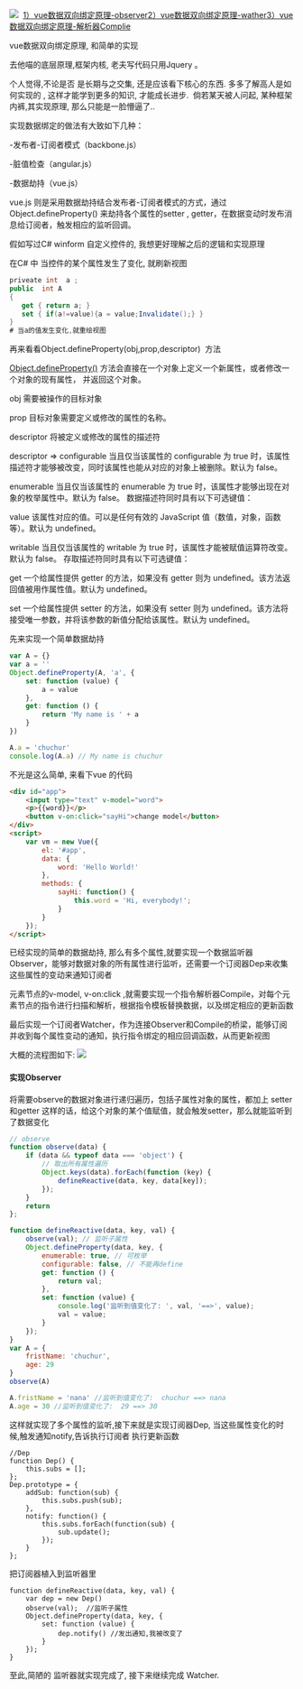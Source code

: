 ![](//chuchur.com/2017-9-3/1508320579801.jpg)
​​
[1）vue数据双向绑定原理-observer](//chuchur.com/article/vue-mvvm-observer)
[​2）vue数据双向绑定原理-wather​](//chuchur.com/article/vue-mvvm-watcher)
[3）vue数据双向绑定原理-解析器Complie](//chuchur.com/article/vue-mvvm-complie)

vue数据双向绑定原理, 和简单的实现


去他喵的底层原理,框架内核, 老夫写代码只用Jquery 。

个人觉得,不论是否 是长期与之交集, 还是应该看下核心的东西. 多多了解高人是如何实现的 , 这样才能学到更多的知识, 才能成长进步.  倘若某天被人问起, 某种框架 内裤,其实现原理, 那么只能是一脸懵逼了..



实现数据绑定的做法有大致如下几种：

-发布者-订阅者模式（backbone.js）

-脏值检查（angular.js） 

-数据劫持（vue.js）

vue.js 则是采用数据劫持结合发布者-订阅者模式的方式，通过Object.defineProperty() 来劫持各个属性的setter , getter，在数据变动时发布消息给订阅者，触发相应的监听回调。

假如写过C# winform 自定义控件的, 我想更好理解之后的逻辑和实现原理

在C# 中 当控件的某个属性发生了变化, 就刷新视图
```c#
priveate int  a ;
public  int A
{
   get { return a; }
   set { if(a!=value){a = value;Invalidate();} }
}
# 当a的值发生变化,就重绘视图
```
再来看看Object.defineProperty(obj,prop,descriptor)  方法

[Object.defineProperty()](https://developer.mozilla.org/zh-CN/docs/Web/JavaScript/Reference/Global_Objects/Object/defineProperty) 方法会直接在一个对象上定义一个新属性，或者修改一个对象的现有属性， 并返回这个对象。

obj 需要被操作的目标对象 

prop 目标对象需要定义或修改的属性的名称。 

descriptor 将被定义或修改的属性的描述符

descriptor =>
configurable 当且仅当该属性的 configurable 为 true 时，该属性描述符才能够被改变，同时该属性也能从对应的对象上被删除。默认为 false。 

enumerable 当且仅当该属性的 enumerable 为 true 时，该属性才能够出现在对象的枚举属性中。默认为 false。 数据描述符同时具有以下可选键值： 

value 该属性对应的值。可以是任何有效的 JavaScript 值（数值，对象，函数等）。默认为 undefined。 

writable 当且仅当该属性的 writable 为 true 时，该属性才能被赋值运算符改变。默认为 false。 存取描述符同时具有以下可选键值： 

get 一个给属性提供 getter 的方法，如果没有 getter 则为 undefined。该方法返回值被用作属性值。默认为 undefined。 

set 一个给属性提供 setter 的方法，如果没有 setter 则为 undefined。该方法将接受唯一参数，并将该参数的新值分配给该属性。默认为 undefined。

先来实现一个简单数据劫持
```javascript
var A = {}
var a = ''
Object.defineProperty(A, 'a', {
    set: function (value) {
        a = value
    },
    get: function () {
        return 'My name is ' + a
    }
})

A.a = 'chuchur'
console.log(A.a) // My name is chuchur
```
不光是这么简单, 来看下vue 的代码
```html
<div id="app">
    <input type="text" v-model="word">
    <p>{{word}}</p>
    <button v-on:click="sayHi">change model</button>
</div>
<script>
    var vm = new Vue({
        el: '#app',
        data: {
            word: 'Hello World!'
        },
        methods: {
            sayHi: function() {
                this.word = 'Hi, everybody!';
            }
        }
    });
</script>
```
已经实现的简单的数据劫持, 那么有多个属性,就要实现一个数据监听器Observer，能够对数据对象的所有属性进行监听，还需要一个订阅器Dep来收集这些属性的变动来通知订阅者

元素节点的v-model, v-on:click ,就需要实现一个指令解析器Compile，对每个元素节点的指令进行扫描和解析，根据指令模板替换数据，以及绑定相应的更新函数

最后实现一个订阅者Watcher，作为连接Observer和Compile的桥梁，能够订阅并收到每个属性变动的通知，执行指令绑定的相应回调函数，从而更新视图

大概的流程图如下:
![](//chuchur.com/2017-9-2/1508233058178.png)

#### 实现Observer
将需要observe的数据对象进行递归遍历，包括子属性对象的属性，都加上 setter和getter 这样的话，给这个对象的某个值赋值，就会触发setter，那么就能监听到了数据变化
```javascript
// observe
function observe(data) {
    if (data && typeof data === 'object') {
        // 取出所有属性遍历
        Object.keys(data).forEach(function (key) {
            defineReactive(data, key, data[key]);
        });
    }
    return
};

function defineReactive(data, key, val) {
    observe(val); // 监听子属性
    Object.defineProperty(data, key, {
        enumerable: true, // 可枚举
        configurable: false, // 不能再define
        get: function () {
            return val;
        },
        set: function (value) {
            console.log('监听到值变化了: ', val, '==>', value);
            val = value;
        }
    });
}
var A = {
    fristName: 'chuchur',
    age: 29
}
observe(A)

A.fristName = 'nana' //监听到值变化了:  chuchur ==> nana
A.age = 30 //监听到值变化了:  29 ==> 30
```
这样就实现了多个属性的监听,接下来就是实现订阅器Dep, 当这些属性变化的时候,触发通知notify,告诉执行订阅者 执行更新函数 
```
//Dep
function Dep() {
    this.subs = [];
};
Dep.prototype = {
    addSub: function(sub) {
        this.subs.push(sub);
    },
    notify: function() {
        this.subs.forEach(function(sub) {
            sub.update();
        });
    }
};
```

把订阅器植入到监听器里
```
function defineReactive(data, key, val) {
    var dep = new Dep()
    observe(val);  //监听子属性
    Object.defineProperty(data, key, {​
        set: function (value) {​
            dep.notify() //发出通知,我被改变了
        }
    });
}
```
至此,简陋的 监听器就实现完成了, 接下来继续完成 Watcher.
